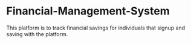 # Financial-Management-System
This platform is to track financial savings for individuals that signup and  saving with the platform.

